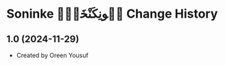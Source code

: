 Soninke سࣷونِکَنْخَنّࣹ‎ Change History
====================

1.0 (2024-11-29)
----------------
* Created by Oreen Yousuf
